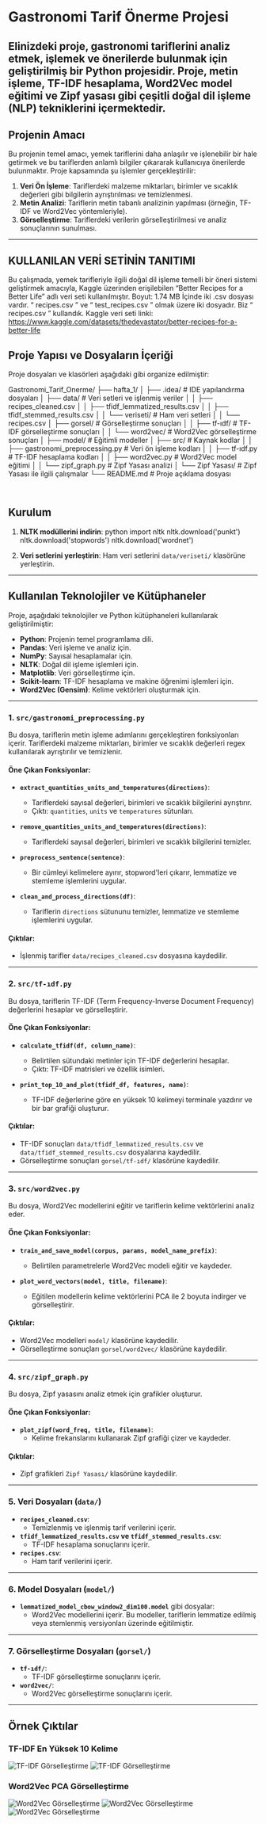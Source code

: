 # Gastronomi Tarif Önerme Projesi
Elinizdeki proje, gastronomi tariflerini analiz etmek, işlemek ve önerilerde bulunmak için geliştirilmiş bir Python projesidir. Proje, metin işleme, TF-IDF hesaplama, Word2Vec model eğitimi ve Zipf yasası gibi çeşitli doğal dil işleme (NLP) tekniklerini içermektedir.
---

## Projenin Amacı

Bu projenin temel amacı, yemek tariflerini daha anlaşılır ve işlenebilir bir hale getirmek ve bu tariflerden anlamlı bilgiler çıkararak kullanıcıya önerilerde bulunmaktır. Proje kapsamında şu işlemler gerçekleştirilir:

1. **Veri Ön İşleme**: Tariflerdeki malzeme miktarları, birimler ve sıcaklık değerleri gibi bilgilerin ayrıştırılması ve temizlenmesi.
2. **Metin Analizi**: Tariflerin metin tabanlı analizinin yapılması (örneğin, TF-IDF ve Word2Vec yöntemleriyle).
4. **Görselleştirme**: Tariflerdeki verilerin görselleştirilmesi ve analiz sonuçlarının sunulması.

---

## KULLANILAN VERİ SETİNİN TANITIMI

Bu çalışmada, yemek tarifleriyle ilgili doğal dil işleme temelli bir öneri sistemi geliştirmek amacıyla, Kaggle üzerinden erişilebilen “Better Recipes for a Better Life” adlı veri seti kullanılmıştır. 
Boyut: 1.74 MB 
İçinde iki .csv dosyası vardır.  “ recipes.csv ” ve “ test_recipes.csv ” olmak üzere iki dosyadır. Biz  “ recipes.csv ” kullandık. 
Kaggle veri seti linki:
https://www.kaggle.com/datasets/thedevastator/better-recipes-for-a-better-life

## Proje Yapısı ve Dosyaların İçeriği

Proje dosyaları ve klasörleri aşağıdaki gibi organize edilmiştir:

Gastronomi_Tarif_Onerme/
   ├── hafta_1/
   │   ├── .idea/                 # IDE yapılandırma dosyaları
   │   ├── data/                  # Veri setleri ve işlenmiş veriler
   │   │   ├── recipes_cleaned.csv
   │   │   ├── tfidf_lemmatized_results.csv
   │   │   ├── tfidf_stemmed_results.csv
   │   │   └── veriseti/          # Ham veri setleri
   │   │       └── recipes.csv
   │   ├── gorsel/                # Görselleştirme sonuçları
   │   │   ├── tf-ıdf/            # TF-IDF görselleştirme sonuçları
   │   │   └── word2vec/          # Word2Vec görselleştirme sonuçları
   │   ├── model/                 # Eğitimli modeller
   │   ├── src/                   # Kaynak kodlar
   │   │   ├── gastronomi_preprocessing.py  # Veri ön işleme kodları
   │   │   ├── tf-ıdf.py                   # TF-IDF hesaplama kodları
   │   │   ├── word2vec.py                 # Word2Vec model eğitimi
   │   │   └── zipf_graph.py               # Zipf Yasası analizi
   │   └── Zipf Yasası/           # Zipf Yasası ile ilgili çalışmalar
   └── README.md                  # Proje açıklama dosyası
```


   ```
## Kurulum
1. **NLTK modüllerini indirin**:
   python
   import nltk
   nltk.download('punkt')
   nltk.download('stopwords')
   nltk.download('wordnet')

2. **Veri setlerini yerleştirin**:
   Ham veri setlerini `data/veriseti/` klasörüne yerleştirin.

---


## Kullanılan Teknolojiler ve Kütüphaneler

Proje, aşağıdaki teknolojiler ve Python kütüphaneleri kullanılarak geliştirilmiştir:

- **Python**: Projenin temel programlama dili.
- **Pandas**: Veri işleme ve analiz için.
- **NumPy**: Sayısal hesaplamalar için.
- **NLTK**: Doğal dil işleme işlemleri için.
- **Matplotlib**: Veri görselleştirme için.
- **Scikit-learn**: TF-IDF hesaplama ve makine öğrenimi işlemleri için.
- **Word2Vec (Gensim)**: Kelime vektörleri oluşturmak için.

---
### 1. `src/gastronomi_preprocessing.py`
Bu dosya, tariflerin metin işleme adımlarını gerçekleştiren fonksiyonları içerir. Tariflerdeki malzeme miktarları, birimler ve sıcaklık değerleri regex kullanılarak ayrıştırılır ve temizlenir.

#### Öne Çıkan Fonksiyonlar:
- **`extract_quantities_units_and_temperatures(directions)`**:
  - Tariflerdeki sayısal değerleri, birimleri ve sıcaklık bilgilerini ayrıştırır.
  - Çıktı: `quantities`, `units` ve `temperatures` sütunları.

- **`remove_quantities_units_and_temperatures(directions)`**:
  - Tariflerdeki sayısal değerleri, birimleri ve sıcaklık bilgilerini temizler.

- **`preprocess_sentence(sentence)`**:
  - Bir cümleyi kelimelere ayırır, stopword'leri çıkarır, lemmatize ve stemleme işlemlerini uygular.

- **`clean_and_process_directions(df)`**:
  - Tariflerin `directions` sütununu temizler, lemmatize ve stemleme işlemlerini uygular.

#### Çıktılar:
- İşlenmiş tarifler `data/recipes_cleaned.csv` dosyasına kaydedilir.

---

### 2. `src/tf-ıdf.py`
Bu dosya, tariflerin TF-IDF (Term Frequency-Inverse Document Frequency) değerlerini hesaplar ve görselleştirir.

#### Öne Çıkan Fonksiyonlar:
- **`calculate_tfidf(df, column_name)`**:
  - Belirtilen sütundaki metinler için TF-IDF değerlerini hesaplar.
  - Çıktı: TF-IDF matrisleri ve özellik isimleri.

- **`print_top_10_and_plot(tfidf_df, features, name)`**:
  - TF-IDF değerlerine göre en yüksek 10 kelimeyi terminale yazdırır ve bir bar grafiği oluşturur.

#### Çıktılar:
- TF-IDF sonuçları `data/tfidf_lemmatized_results.csv` ve `data/tfidf_stemmed_results.csv` dosyalarına kaydedilir.
- Görselleştirme sonuçları `gorsel/tf-ıdf/` klasörüne kaydedilir.

---

### 3. `src/word2vec.py`
Bu dosya, Word2Vec modellerini eğitir ve tariflerin kelime vektörlerini analiz eder.

#### Öne Çıkan Fonksiyonlar:
- **`train_and_save_model(corpus, params, model_name_prefix)`**:
  - Belirtilen parametrelerle Word2Vec modeli eğitir ve kaydeder.

- **`plot_word_vectors(model, title, filename)`**:
  - Eğitilen modellerin kelime vektörlerini PCA ile 2 boyuta indirger ve görselleştirir.

#### Çıktılar:
- Word2Vec modelleri `model/` klasörüne kaydedilir.
- Görselleştirme sonuçları `gorsel/word2vec/` klasörüne kaydedilir.

---

### 4. `src/zipf_graph.py`
Bu dosya, Zipf yasasını analiz etmek için grafikler oluşturur.

#### Öne Çıkan Fonksiyonlar:
- **`plot_zipf(word_freq, title, filename)`**:
  - Kelime frekanslarını kullanarak Zipf grafiği çizer ve kaydeder.

#### Çıktılar:
- Zipf grafikleri `Zipf Yasası/` klasörüne kaydedilir.

---

### 5. Veri Dosyaları (`data/`)
- **`recipes_cleaned.csv`**:
  - Temizlenmiş ve işlenmiş tarif verilerini içerir.
- **`tfidf_lemmatized_results.csv` ve `tfidf_stemmed_results.csv`**:
  - TF-IDF hesaplama sonuçlarını içerir.
- **`recipes.csv`**:
  - Ham tarif verilerini içerir.

---

### 6. Model Dosyaları (`model/`)
- **`lemmatized_model_cbow_window2_dim100.model`** gibi dosyalar:
  - Word2Vec modellerini içerir. Bu modeller, tariflerin lemmatize edilmiş veya stemlenmiş versiyonları üzerinde eğitilmiştir.

---

### 7. Görselleştirme Dosyaları (`gorsel/`)
- **`tf-ıdf/`**:
  - TF-IDF görselleştirme sonuçlarını içerir.
- **`word2vec/`**:
  - Word2Vec görselleştirme sonuçlarını içerir.

---
## Örnek Çıktılar

### TF-IDF En Yüksek 10 Kelime
![TF-IDF Görselleştirme](gorsel/tf-ıdf/top_10_tfidf_lemmatized.png)
![TF-IDF Görselleştirme](gorsel/tf-ıdf/top_10_tfidf_stemmed.png)

### Word2Vec PCA Görselleştirme
![Word2Vec Görselleştirme](gorsel/word2vec/lemma_cbow_w2_d100_pca_comparison.png)
![Word2Vec Görselleştirme](gorsel/word2vec/lemma_skipgram_w2_d100_pca_comparison.png)
![Word2Vec Görselleştirme](gorsel/word2vec/stem_skipgram_w4_d300_pca_comparison.png)

